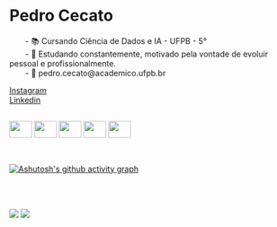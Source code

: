 # Pedro Cecato
<p>
  &emsp;&emsp;- 📚 Cursando Ciência de Dados e IA - UFPB - 5°
  <br>
  &emsp;&emsp;- 🧠 Estudando constantemente, motivado pela vontade de evoluir pessoal e profissionalmente.
  <br>
  &emsp;&emsp;- 📩 pedro.cecato@academico.ufpb.br
</p>
<p>
  <a href="https://www.instagram.com/pedro.cecato/">Instagram</a>  
  <br>
  <a href="https://www.linkedin.com/in/pedro-miguel-cecato-valoes-b7a473284/">Linkedin</a>
</p>

##
<div>
  <img align='center' height='30' width='40' src="https://cdn.jsdelivr.net/gh/devicons/devicon@latest/icons/python/python-original.svg" />
  <img align='center' height='30' width='40' src="https://cdn.jsdelivr.net/gh/devicons/devicon@latest/icons/jupyter/jupyter-original-wordmark.svg" />
  <img align='center' height='30' width='40' src="https://cdn.jsdelivr.net/gh/devicons/devicon@latest/icons/c/c-original.svg" />
  <img align='center' height='30' width='40' src="https://cdn.jsdelivr.net/gh/devicons/devicon@latest/icons/cplusplus/cplusplus-original.svg" />
  <img align='center' height='30' width='40' src="https://cdn.jsdelivr.net/gh/devicons/devicon@latest/icons/azuresqldatabase/azuresqldatabase-original.svg" />
<div>

<br>

##
[![Ashutosh's github activity graph](https://github-readme-activity-graph.vercel.app/graph?username=carlimmsantos&theme=react-dark)](https://github.com/ashutosh00710/github-readme-activity-graph)

##

<br/>
<div><br> 
  <a href="https://instagram.com/carlosfreitss_" target="_blank"><img src="https://img.shields.io/badge/-Instagram-%23E4405F?style=for-the-badge&logo=instagram&logoColor=white" target="_blank"></a>
  <a href = "mailto:carlosvit26@gmail.com"><img src="https://img.shields.io/badge/-Gmail-%23333?style=for-the-badge&logo=gmail&logoColor=white" target="_blank"></a>
 
</div>
